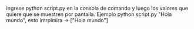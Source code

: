 Ingrese python script.py en la consola de comando y luego los valores que quiere que se muestren por pantalla.
Ejemplo python script.py "Hola mundo", esto imrpimira -> ["Hola mundo"]
